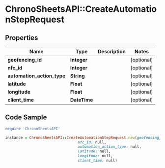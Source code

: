 # ChronoSheetsAPI::CreateAutomationStepRequest

## Properties

Name | Type | Description | Notes
------------ | ------------- | ------------- | -------------
**geofencing_id** | **Integer** |  | [optional] 
**nfc_id** | **Integer** |  | [optional] 
**automation_action_type** | **String** |  | [optional] 
**latitude** | **Float** |  | [optional] 
**longitude** | **Float** |  | [optional] 
**client_time** | **DateTime** |  | [optional] 

## Code Sample

```ruby
require 'ChronoSheetsAPI'

instance = ChronoSheetsAPI::CreateAutomationStepRequest.new(geofencing_id: null,
                                 nfc_id: null,
                                 automation_action_type: null,
                                 latitude: null,
                                 longitude: null,
                                 client_time: null)
```


